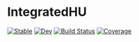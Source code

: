 # IntegratedHU

[![Stable](https://img.shields.io/badge/docs-stable-blue.svg)](https://Dale-Black.github.io/IntegratedHU.jl/stable)
[![Dev](https://img.shields.io/badge/docs-dev-blue.svg)](https://Dale-Black.github.io/IntegratedHU.jl/dev)
[![Build Status](https://travis-ci.com/Dale-Black/IntegratedHU.jl.svg?branch=master)](https://travis-ci.com/Dale-Black/IntegratedHU.jl)
[![Coverage](https://codecov.io/gh/Dale-Black/IntegratedHU.jl/branch/master/graph/badge.svg)](https://codecov.io/gh/Dale-Black/IntegratedHU.jl)
